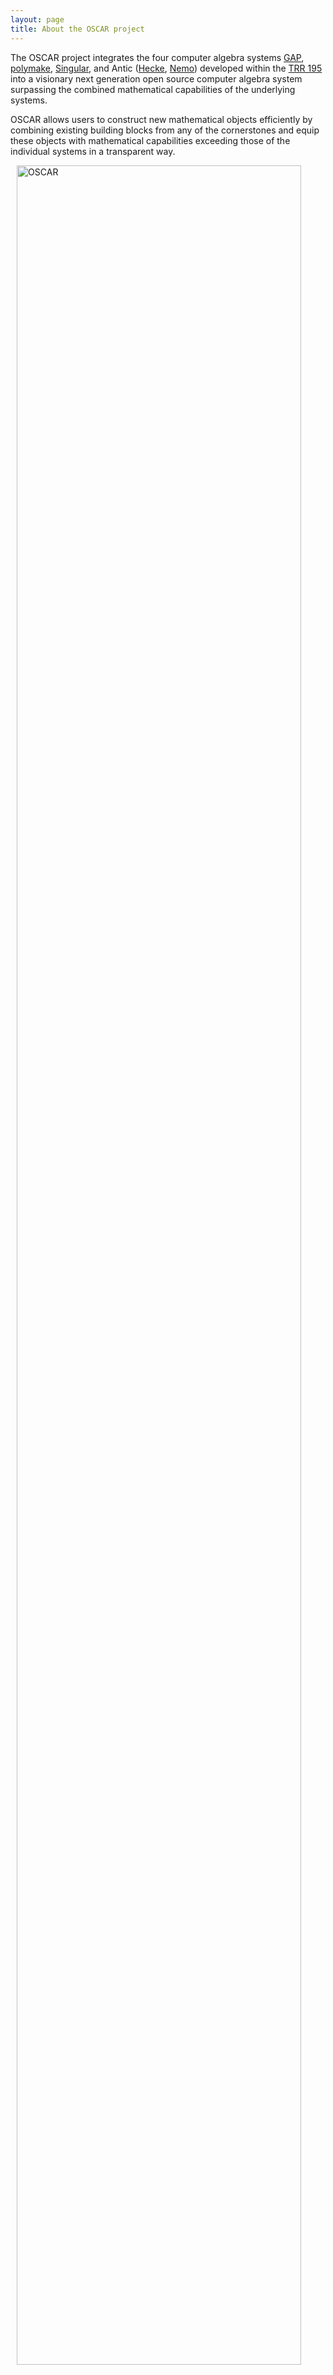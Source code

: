 ```yaml
---
layout: page
title: About the OSCAR project
---
```


The OSCAR project integrates the four computer algebra systems
[GAP](https://www.gap-system.org), [polymake](https://polymake.org),
[Singular](https://www.singular.uni-kl.de),
and Antic ([Hecke](https://github.com/thofma/Hecke.jl/), [Nemo](http://nemocas.org))
developed within the [TRR 195](https://www.computeralgebra.de/sfb/) into a
visionary next generation open source computer algebra system
surpassing the combined mathematical capabilities of the underlying
systems.

OSCAR allows users to construct new mathematical objects efficiently
by combining existing building blocks from any of the cornerstones and
equip these objects with mathematical capabilities exceeding
those of the individual systems in a transparent way.

 <img src="{{ site.baseurl }}/public/OSCAR-Organigramm.svg" alt="OSCAR" width="95%" style="margin-left:2%;" align="center">

## The four cornerstones

This project builds on four leading computer algebra systems which
are, with the exception of the new system ANTIC, widely used
internationally. Although the new computer algebra system tightly integrates
the four cornerstones, the individual
systems will continue to be developed further. This includes working
together with the developers of the individual cornerstones
to develop the cornerstones in a way the best integration can be achieved.

[Nemo](http://www.nemocas.org), [Hecke](http://github.com/thofma/Hecke.jl)
are evolving number theoretic software projects focusing on
computations in and with number fields and generic finitely presented
rings. ANTIC is written in a mixture of C and Julia, building on top
of the very successful [FLINT](http://flintlib.org) project of William Hart, while
Hecke is pure Julia. In order to
reach the mathematical goals of the OSCAR project, the functionality
of both will be considerably extended.


[GAP](https://www.gap-system.org) is a system for computational discrete algebra, with particular
emphasis on group and representation theory. One of the distinguishing
features of GAP is that it provides a general purpose high level
interpreted programming language especially suited to algebraic
applications. It is easy to extend GAP’s functionality; currently over
120 GAP packages contributed by third party authors are distributed
with each release.
GAP is integrated into OSCAR via the [GAP.jl](https://github.com/oscar-system/GAP.jl) Julia package.

The system [polymake](https://polymake.org) is a standard tool for dealing with convex
polytopes, polyhedral fans, tropical hypersurfaces,
and related objects from combinatorics and
geometry. It is designed as a hybrid written in C++ and Perl. A
sophisticated rule based mechanism decides which low-level C++
functions are to be called to satisfy user demands.
Polymake is integrated into OSCAR via the [Polymake.jl](https://github.com/oscar-system/Polymake.jl) Julia package.

[Singular](https://www.singular.uni-kl.de) is a well-established computer algebra system for polynomial
computations, with particular emphasis on applications in algebraic
geometry, commutative algebra, and singularity theory, and with two
subsystems for non-commutative algebra,
[PLURAL](https://www.singular.uni-kl.de/Manual/4-1-2/sing_423.htm#SEC463) and
[LETTERPLACE](https://www.singular.uni-kl.de/Manual/4-1-2/sing_789.htm#SEC841).
Singular has a kernel written in C++ and provides its own
interpreted user language. 
Singular is integrated into OSCAR via the [Singular.jl](https://github.com/oscar-system/Singular.jl) Julia package.


## The role of Julia

[Julia](https://www.julialang.org) is a an actively developed
interactive and expressive programing
language. Julia offers

* data types that can depend on other types, for example modeling
matrices over polynomial rings over number fields;
* Just-in-time compilation (JIT) to compile code at runtime to retain
efficient performance;
* capabilities of accessing low-level C/C++ data structures in the
kernels of the cornerstones efficiently;
* easy access to standard third-party libraries, (e.g., for string
manipulation, visualisation, networking).

Julia serves as an integration layer allowing the four
cornerstones to communicate in a more direct way than through
unidirectional interfaces. Furthermore it serves as high-level
language for implementing efficient algorithms utilizing all
cornerstones.
